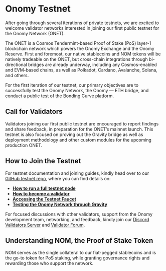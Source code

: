 # Onomy Testnet

After going through several iterations of private testnets, we are excited to welcome validator networks interested in joining our first public testnet for the Onomy Network (ONET).

The ONET is a Cosmos Tendermint-based Proof of Stake (PoS) layer-1 blockchain network which powers the Onomy Exchange and the Onomy Reserve. First and foremost, our native stablecoins and NOM tokens will be natively tradeable on the ONET, but cross-chain integrations through bi-directional bridges are already underway, including any Cosmos-enabled and EVM-based chains, as well as Polkadot, Cardano, Avalanche, Solana, and others.

For the first iteration of our testnet, our primary objectives are to successfully test the Onomy Network, the Onomy — ETH bridge, and conduct a public test of the Bonding Curve platform.

## **Call for Validators** <a href="45ad" id="45ad"></a>

Validators joining our first public testnet are encouraged to report findings and share feedback, in preparation for the ONET’s mainnet launch. This testnet is also focused on proving out the Gravity bridge as well as deployment methodology and other custom modules for the upcoming production ONET.

## **How to Join the Testnet** <a href="b6cb" id="b6cb"></a>

For testnet documentation and joining guides, kindly head over to our [GitHub testnet repo](https://github.com/onomyprotocol/onomy/tree/dev/docs/testnet), where you can find details on:

* [**How to run a full testnet node**](https://github.com/onomyprotocol/onomy/blob/dev/docs/testnet/onomy-testnet-docs/setting-up-a-fullnode.md)
* [**How to become a validator**](https://github.com/onomyprotocol/onomy/blob/dev/docs/testnet/onomy-testnet-docs/setting-up-a-validator.md)
* [**Accessing the Testnet Faucet**](https://github.com/onomyprotocol/onomy/blob/dev/docs/testnet/onomy-testnet-docs/faucet.md)
* [**Testing the Onomy Network through Gravity**](https://github.com/onomyprotocol/onomy/blob/dev/docs/testnet/onomy-testnet-docs/testing-gravity.md)

For focused discussions with other validators, support from the Onomy development team, networking, and feedback, kindly join our [Discord Validators Server](https://discord.gg/ge7Rt9hdpa) and [Validator Forum](https://forum.onomy.io).

## **Understanding NOM, the Proof of Stake Token** <a href="3008" id="3008"></a>

NOM serves as the single collateral to our fiat-pegged stablecoins and is the go-to token for PoS staking, while granting governance rights and rewarding those who support the network.
